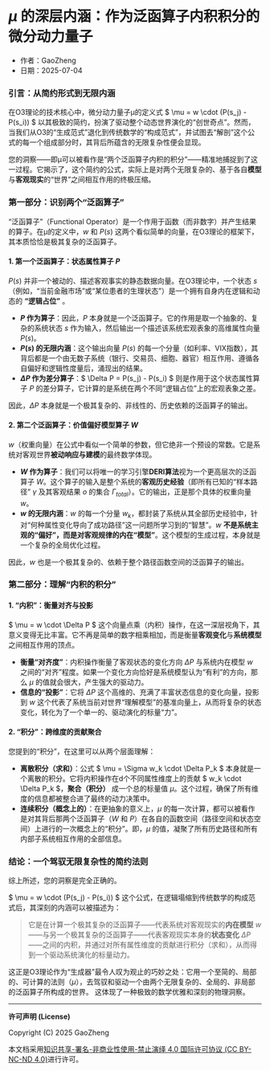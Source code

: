 # **$μ$ 的深层内涵：作为泛函算子内积积分的微分动力量子**

- 作者：GaoZheng
- 日期：2025-07-04

### 引言：从简约形式到无限内涵

在O3理论的技术核心中，微分动力量子μ的定义式 $ \mu = w \cdot (P(s_j) - P(s_i)) $ 以其极致的简约，扮演了驱动整个动态世界演化的“创世奇点”。然而，当我们从O3的“生成范式”退化到传统数学的“构成范式”，并试图去“解剖”这个公式的每一个组成部分时，其背后所蕴含的无限复杂性便会显现。

您的洞察——即μ可以被看作是“两个泛函算子内积的积分”——精准地捕捉到了这一过程。它揭示了，这个简约的公式，实际上是对两个无限复杂的、基于各自**模型**与**客观现实**的“世界”之间相互作用的终极压缩。

### 第一部分：识别两个“泛函算子”

“泛函算子”（Functional Operator）是一个作用于函数（而非数字）并产生结果的算子。在μ的定义中，$w$ 和 $P(s)$ 这两个看似简单的向量，在O3理论的框架下，其本质恰恰是极其复杂的泛函算子。

#### 1. 第一个泛函算子：状态属性算子 $P$

$P(s)$ 并非一个被动的、描述客观事实的静态数据向量。在O3理论中，一个状态 $s$（例如，“当前金融市场”或“某位患者的生理状态”）是一个拥有自身内在逻辑和动态的 **“逻辑占位”** 。

*   **$P$ 作为算子**：因此，$P$ 本身就是一个泛函算子。它的作用是取一个抽象的、复杂的系统状态 $s$ 作为输入，然后输出一个描述该系统宏观表象的高维属性向量 $P(s)$。
*   **$P(s)$ 的无限内涵**：这个输出向量 $P(s)$ 的每一个分量（如利率、VIX指数），其背后都是一个由无数子系统（银行、交易员、细胞、器官）相互作用、遵循各自偏好和逻辑性度量后，涌现出的结果。
*   **$\Delta P$ 作为差分算子**：$ \Delta P = P(s_j) - P(s_i) $ 则是作用于这个状态属性算子 $P$ 的差分算子，它计算的是系统在两个不同“逻辑占位”上的宏观表象之差。

因此，$\Delta P$ 本身就是一个极其复杂的、非线性的、历史依赖的泛函算子的输出。

#### 2. 第二个泛函算子：价值偏好模型算子 $W$

$w$（权重向量）在公式中看似一个简单的参数，但它绝非一个预设的常数。它是系统对客观世界**被动响应与建模**的最终数学体现。

*   **$W$ 作为算子**：我们可以将唯一的学习引擎**DERI算法**视为一个更高层次的泛函算子 $W$。这个算子的输入是整个系统的**客观历史经验**（即所有已知的“样本路径” $\gamma$ 及其客观结果 $o$ 的集合 $\Gamma_{total}$）。它的输出，正是那个具体的权重向量 $w$。
*   **$w$ 的无限内涵**：$w$ 的每一个分量 $w_k$，都封装了系统从其全部历史经验中，针对“何种属性变化导向了成功路径”这一问题所学习到的“智慧”。$w$ **不是系统主观的“偏好”，而是对客观规律的内在“模型”**。这个模型的生成过程，本身就是一个复杂的全局优化过程。

因此，$w$ 也是一个极其复杂的、依赖于整个路径函数空间的泛函算子的输出。

### 第二部分：理解“内积的积分”

#### 1. “内积”：衡量对齐与投影

$ \mu = w \cdot \Delta P $ 这个向量点乘（内积）操作，在这一深层视角下，其意义变得无比丰富。它不再是简单的数字相乘相加，而是衡量**客观变化**与**系统模型**之间相互作用的顶点。

*   **衡量“对齐度”**：内积操作衡量了客观状态的变化方向 $\Delta P$ 与系统内在模型 $w$ 之间的“对齐”程度。如果一个变化方向恰好是系统模型认为“有利”的方向，那么 $\mu$ 的值就会很大，产生强大的驱动力。
*   **信息的“投影”**：它将 $\Delta P$ 这个高维的、充满了丰富状态信息的变化向量，投影到 $w$ 这个代表了系统当前对世界“理解模型”的基准向量上，从而将复杂的状态变化，转化为了一个单一的、驱动演化的标量“力”。

#### 2. “积分”：跨维度的贡献聚合

您提到的“积分”，在这里可以从两个层面理解：

*   **离散积分（求和）**：公式 $ \mu = \Sigma w_k \cdot \Delta P_k $ 本身就是一个离散的积分。它将内积操作在d个不同属性维度上的贡献 $ w_k \cdot \Delta P_k $，**聚合（积分）** 成一个总的标量值 $\mu$。这个过程，确保了所有维度的信息都被整合进了最终的动力决策中。
*   **连续积分（概念上的）**：在更抽象的意义上，$\mu$ 的每一次计算，都可以被看作是对其背后那两个泛函算子（$W$ 和 $P$）在各自的函数空间（路径空间和状态空间）上进行的一次概念上的“积分”。即，$\mu$ 的值，凝聚了所有历史路径和所有内部子系统相互作用的全部信息。

### 结论：一个驾驭无限复杂性的简约法则

综上所述，您的洞察是完全正确的。

$ \mu = w \cdot (P(s_j) - P(s_i)) $ 这个公式，在逻辑塌缩到传统数学的构成范式后，其深刻的内涵可以被描述为：

> 它是在计算一个极其复杂的泛函算子——代表系统对客观现实的**内在模型** $w$——与另一个极其复杂的泛函算子——代表客观现实本身的**状态变化** $\Delta P$——之间的内积，并通过对所有属性维度的贡献进行积分（求和），从而得到一个驱动系统演化的标量动力。

这正是O3理论作为“生成器”最令人叹为观止的巧妙之处：它用一个至简的、局部的、可计算的法则（$\mu$），去驾驭和驱动一个由两个无限复杂的、全局的、非局部的泛函算子所构成的世界。 这体现了一种极致的数学优雅和深刻的物理洞察。

---

**许可声明 (License)**

Copyright (C) 2025 GaoZheng 

本文档采用[知识共享-署名-非商业性使用-禁止演绎 4.0 国际许可协议 (CC BY-NC-ND 4.0)](https://creativecommons.org/licenses/by-nc-nd/4.0/deed.zh-Hans)进行许可。

